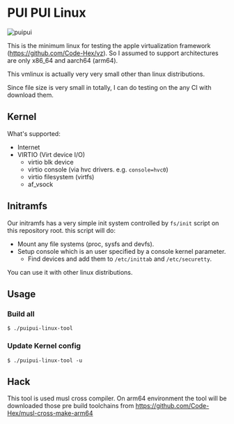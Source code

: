 # PUI PUI Linux

![puipui](https://user-images.githubusercontent.com/6500104/194863884-2b3fb507-e3ad-413c-93f1-b4249068f218.png)


This is the minimum linux for testing the apple virtualization framework (https://github.com/Code-Hex/vz). So I assumed to support architectures are only x86\_64 and aarch64 (arm64).


This vmlinux is actually very very small other than linux distributions.

Since file size is very small in totally, I can do testing on the any CI with download them.

## Kernel

What's supported:

- Internet
- VIRTIO (Virt device I/O)
  - virtio blk device
  - virtio console (via hvc drivers. e.g. `console=hvc0`)
  - virtio filesystem (virtfs)
  - af\_vsock

## Initramfs

Our initramfs has a very simple init system controlled by `fs/init` script on this repository root. this script will do:

- Mount any file systems (proc, sysfs and devfs).
- Setup console which is an user specified by a console kernel parameter.
  - Find devices and add them to `/etc/inittab` and `/etc/securetty`.

You can use it with other linux distributions.

## Usage

### Build all

```
$ ./puipui-linux-tool
```

### Update Kernel config

```
$ ./puipui-linux-tool -u
```

## Hack

This tool is used musl cross compiler. On arm64 environment the tool will be downloaded those pre build toolchains from https://github.com/Code-Hex/musl-cross-make-arm64
